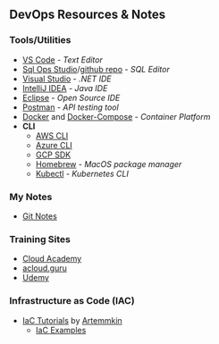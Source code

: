 ## DevOps Resources & Notes

### Tools/Utilities
  * [VS Code](https://code.visualstudio.com/) - _Text Editor_
  * [Sql Ops Studio](https://docs.microsoft.com/en-us/sql/sql-operations-studio/download)/[github repo](https://github.com/Microsoft/sqlopsstudio) - _SQL Editor_
  * [Visual Studio](https://www.visualstudio.com/) - _.NET IDE_
  * [IntelliJ IDEA](https://www.jetbrains.com/idea/download/) - _Java IDE_
  * [Eclipse](https://www.eclipse.org/downloads/) - _Open Source IDE_
  * [Postman](https://www.getpostman.com/) - _API testing tool_
  * [Docker](https://store.docker.com/search?offering=community&q=&type=edition) and [Docker-Compose](https://docs.docker.com/compose/install/) - _Container Platform_
  * **CLI**
    * [AWS CLI](https://docs.aws.amazon.com/cli/latest/userguide/installing.html)
    * [Azure CLI](https://docs.microsoft.com/en-us/cli/azure/install-azure-cli?view=azure-cli-latest)
    * [GCP SDK](https://cloud.google.com/sdk/)
    * [Homebrew](https://brew.sh/) - _MacOS package manager_
    * [Kubectl](https://kubernetes.io/docs/tasks/tools/install-kubectl/) - _Kubernetes CLI_
  

### My Notes
 * [Git Notes](git)

### Training Sites
 * [Cloud Academy](https://cloudacademy.com/)
 * [acloud.guru](https://acloud.guru/)
 * [Udemy](https://www.udemy.com/)

### Infrastructure as Code (IAC)

* [IaC Tutorials](https://github.com/Artemmkin/infrastructure-as-code-tutorial) by [Artemmkin](https://github.com/Artemmkin)
  * [IaC Examples](https://github.com/Artemmkin/infrastructure-as-code-example)


